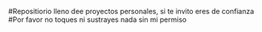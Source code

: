 #Repositiorio lleno dee proyectos personales, si te invito eres de confianza
#Por favor no toques ni sustrayes nada sin mi permiso
